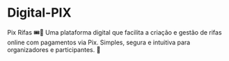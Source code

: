 # Digital-PIX
Pix Rifas 🎟️💸 Uma plataforma digital que facilita a criação e gestão de rifas online com pagamentos via Pix. Simples, segura e intuitiva para organizadores e participantes. 🚀
